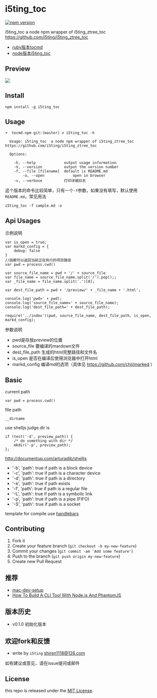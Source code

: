 i5ting_toc
=========

[![npm version](https://badge.fury.io/js/i5ting_toc.svg)](http://badge.fury.io/js/i5ting_toc)

i5ting_toc  a node npm wrapper of i5ting_ztree_toc https://github.com/i5ting/i5ting_ztree_toc 

- [ruby版本tocmd](https://github.com/i5ting/tocmd.gem)
- [node版本i5ting_toc](https://github.com/i5ting/tocmd.npm)

## Preview 

![](https://github.com/i5ting/i5ting_ztree_toc/blob/master/demo/3.png)

## Install 

	npm install -g i5ting_toc
	
## Usage

```
➜  tocmd.npm git:(master) ✗ i5ting_toc -h

  Usage: i5ting_toc  a node npm wrapper of i5ting_ztree_toc https://github.com/i5ting/i5ting_ztree_toc 

  Options:

    -h, --help             output usage information
    -V, --version          output the version number
    -f, --file [filename]  default is README.md 
		-o, --open             open in browser
    -v, --verbose          打印详细日志
```

这个版本的命令比较简单，只有一个`-f`参数，如果没有填写，默认使用`README.md`，常见用法

	i5ting_toc -f sample.md -o
	
## Api Usages

示例说明

```
var is_open = true;
var markd_config = {
	debug: false
}
//函数可以返回当前正在执行的项目路径
var pwd = process.cwd()  

var source_file_name = pwd + '/' + source_file
var file_name = source_file_name.split('/').pop();;
var _file_name = file_name.split('.')[0];

var dest_file_path = pwd + '/preview/' + _file_name + '.html';

console.log('pwd=' + pwd);
console.log('source_file_name=' + source_file_name);
console.log('dest_file_path=' + dest_file_path);

require('../index')(pwd, source_file_name, dest_file_path, is_open, markd_config);

```

参数说明

- pwd是存放preview的位置
- source_file 要编译的mardown文件
- dest_file_path 生成的html完整路径和文件名
- is_open 是否在编译后使用浏览器中打开html
- markd_config 编译md的选项（具体见 https://github.com/chjj/marked ）

## Basic

current path

	var pwd = process.cwd()


file path 

	__dirname
	
	
use shelljs judge dir is

	if (test('-d', preview_path)) { 
		/* do something with dir */ 
		mkdir('-p', preview_path);
	};
	
http://documentup.com/arturadib/shelljs

- '-b', 'path': true if path is a block device
- '-c', 'path': true if path is a character device
- '-d', 'path': true if path is a directory
- '-e', 'path': true if path exists
- '-f', 'path': true if path is a regular file
- '-L', 'path': true if path is a symboilc link
- '-p', 'path': true if path is a pipe (FIFO)
- '-S', 'path': true if path is a socket

template for compile use [handlebars](http://handlebarsjs.com/)


## Contributing

1. Fork it
2. Create your feature branch (`git checkout -b my-new-feature`)
3. Commit your changes (`git commit -am 'Add some feature'`)
4. Push to the branch (`git push origin my-new-feature`)
5. Create new Pull Request

## 推荐

- [mac-dev-setup](http://aaaaaashu.gitbooks.io/mac-dev-setup/content/index.html)
- [How To Build A CLI Tool With Node.js And PhantomJS](http://www.smashingmagazine.com/2014/02/12/build-cli-tool-nodejs-phantomjs/)

## 版本历史

- v0.1.0 初始化版本

## 欢迎fork和反馈

- write by `i5ting` shiren1118@126.com

如有建议或意见，请在issue提问或邮件

## License

this repo is released under the [MIT
License](http://www.opensource.org/licenses/MIT).
